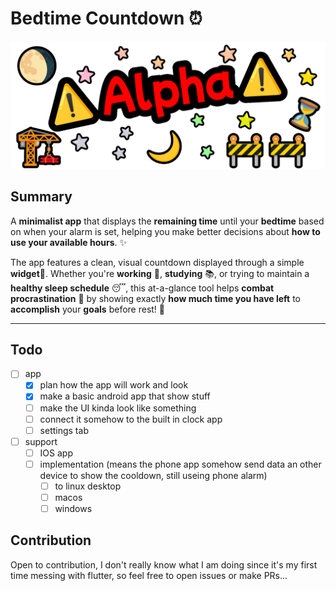 # Bedtime Countdown ⏰

<img src="https://github.com/nariwaa/BedtimeCountdown/blob/main/asset/alpha/alpha.png?raw=true"></img>

## Summary
A **minimalist app** that displays the **remaining time** until your **bedtime** based on when your alarm is set, helping you make better decisions about **how to use your available hours**. ✨ 

The app features a clean, visual countdown displayed through a simple **widget**📱. Whether you're **working** 💼, **studying** 📚, or trying to maintain a **healthy sleep schedule** 😴, this at-a-glance tool helps **combat procrastination** 🚀 by showing exactly **how much time you have left** to **accomplish** your **goals** before rest! 🎯

---

## Todo
- [ ] app
  - [x] plan how the app will work and look
  - [x] make a basic android app that show stuff
  - [ ] make the UI kinda look like something
  - [ ] connect it somehow to the built in clock app
  - [ ] settings tab
- [ ] support
  - [ ] IOS app
  - [ ] implementation (means the phone app somehow send data an other device to show the cooldown, still useing phone alarm)
    - [ ]  to linux desktop
    - [ ]  macos
    - [ ]  windows

## Contribution
Open to contribution, I don't really know what I am doing since it's my first time messing with flutter, so feel free to open issues or make PRs...
